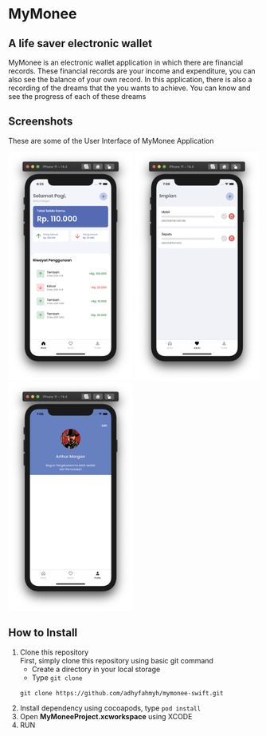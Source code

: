 # MyMonee
## A life saver electronic wallet

MyMonee is an electronic wallet application in which there are financial records. These financial records are your income and expenditure, you can also see the balance of your own record. In this application, there is also a recording of the dreams that the you wants to achieve. You can know and see the progress of each of these dreams

## Screenshots

These are some of the User Interface of MyMonee Application

[<img src="https://github.com/adhyfahmyh/mymonee-swift/blob/main/Assets/Screen%20Shot%202021-06-01%20at%2006.23.03.png" width="250"/>](home)
[<img src="https://github.com/adhyfahmyh/mymonee-swift/blob/main/Assets/Screen%20Shot%202021-06-01%20at%2007.09.05.png" width="250"/>](dream)
[<img src="https://github.com/adhyfahmyh/mymonee-swift/blob/main/Assets/Screen%20Shot%202021-06-01%20at%2007.09.10.png" width="250"/>](profile)

## How to Install
1. Clone this repository <br />
First, simply clone this repository using basic git command
	- Create a directory in your local storage
	- Type `git clone`
	```
	git clone https://github.com/adhyfahmyh/mymonee-swift.git
	```
2. Install dependency using cocoapods, type `pod install`
3. Open **MyMoneeProject.xcworkspace** using XCODE
4. RUN